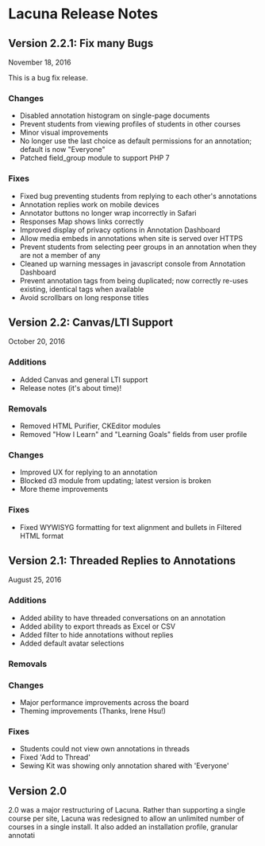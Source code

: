 Lacuna Release Notes
====================

Version 2.2.1: Fix many Bugs
-------------
November 18, 2016

This is a bug fix release.

### Changes
 * Disabled annotation histogram on single-page documents
 * Prevent students from viewing profiles of students in other courses
 * Minor visual improvements
 * No longer use the last choice as default permissions for an annotation; default is now "Everyone"
 * Patched field_group module to support PHP 7


### Fixes
 * Fixed bug preventing students from replying to each other's annotations
 * Annotation replies work on mobile devices
 * Annotator buttons no longer wrap incorrectly in Safari
 * Responses Map shows links correctly
 * Improved display of privacy options in Annotation Dashboard
 * Allow media embeds in annotations when site is served over HTTPS
 * Prevent students from selecting peer groups in an annotation when they are not a member of any
 * Cleaned up warning messages in javascript console from Annotation Dashboard
 * Prevent annotation tags from being duplicated; now correctly re-uses existing, identical tags when available
 * Avoid scrollbars on long response titles

Version 2.2: Canvas/LTI Support
-----------
October 20, 2016

### Additions
 * Added Canvas and general LTI support
 * Release notes (it's about time)!

### Removals
 * Removed HTML Purifier, CKEditor modules
 * Removed "How I Learn" and "Learning Goals" fields from user profile

### Changes
 * Improved UX for replying to an annotation
 * Blocked d3 module from updating; latest version is broken
 * More theme improvements

### Fixes
 * Fixed WYWISYG formatting for text alignment and bullets in Filtered HTML format

Version 2.1: Threaded Replies to Annotations
-----------
August 25, 2016

### Additions
 * Added ability to have threaded conversations on an annotation
 * Added ability to export threads as Excel or CSV
 * Added filter to hide annotations without replies
 * Added default avatar selections

### Removals

### Changes
 * Major performance improvements across the board
 * Theming improvements (Thanks, Irene Hsu!)

### Fixes
 * Students could not view own annotations in threads
 * Fixed 'Add to Thread'
 * Sewing Kit was showing only annotation shared with 'Everyone'
 
Version 2.0
-----------
2.0 was a major restructuring of Lacuna. Rather than supporting a single course per site, Lacuna was redesigned to allow an unlimited number of courses in a single install. It also added an installation profile, granular annotati